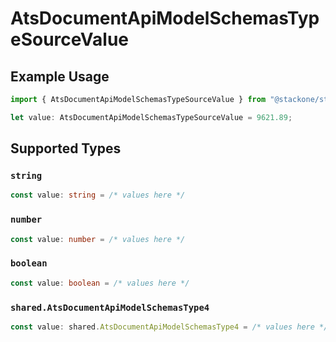 # AtsDocumentApiModelSchemasTypeSourceValue

## Example Usage

```typescript
import { AtsDocumentApiModelSchemasTypeSourceValue } from "@stackone/stackone-client-ts/sdk/models/shared";

let value: AtsDocumentApiModelSchemasTypeSourceValue = 9621.89;
```

## Supported Types

### `string`

```typescript
const value: string = /* values here */
```

### `number`

```typescript
const value: number = /* values here */
```

### `boolean`

```typescript
const value: boolean = /* values here */
```

### `shared.AtsDocumentApiModelSchemasType4`

```typescript
const value: shared.AtsDocumentApiModelSchemasType4 = /* values here */
```

